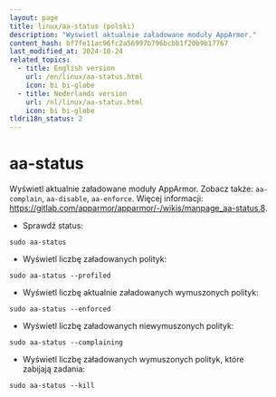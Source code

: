```yaml
---
layout: page
title: linux/aa-status (polski)
description: "Wyświetl aktualnie załadowane moduły AppArmor."
content_hash: bf7fe11ac96fc2a56997b796bcbb1f20b9b17767
last_modified_at: 2024-10-24
related_topics:
  - title: English version
    url: /en/linux/aa-status.html
    icon: bi bi-globe
  - title: Nederlands version
    url: /nl/linux/aa-status.html
    icon: bi bi-globe
tldri18n_status: 2
---
```

# aa-status

Wyświetl aktualnie załadowane moduły AppArmor.
Zobacz także: `aa-complain`, `aa-disable`, `aa-enforce`.
Więcej informacji: <https://gitlab.com/apparmor/apparmor/-/wikis/manpage_aa-status.8>.

- Sprawdź status:

`sudo aa-status`

- Wyświetl liczbę załadowanych polityk:

`sudo aa-status --profiled`

- Wyświetl liczbę aktualnie załadowanych wymuszonych polityk:

`sudo aa-status --enforced`

- Wyświetl liczbę załadowanych niewymuszonych polityk:

`sudo aa-status --complaining`

- Wyświetl liczbę załadowanych wymuszonych polityk, które zabijają zadania:

`sudo aa-status --kill`
